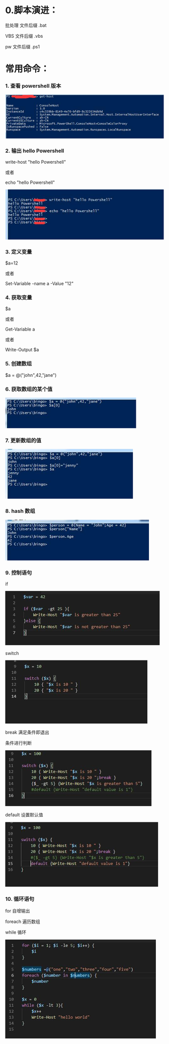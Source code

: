 # 0.脚本演进：

批处理  文件后缀 .bat

VBS    文件后缀 .vbs

pw     文件后缀 .ps1

# 常用命令：

### 1. 查看 powershell 版本

![image](./static/get-host.jpg)

### 2.  输出 hello Powershell

write-host "hello Powershell"

或者

echo "hello Powershell"

![image](./static/write-host-echo.jpg)


### 3. 定义变量

$a=12

或者

Set-Variable -name a -Value "12"

### 4. 获取变量

$a

或者

Get-Variable a

或者

Write-Output $a

### 5. 创建数组

 $a = @("john",42,"jane")
 
### 6. 获取数组的某个值

![image](./static/group01.jpg)

### 7. 更新数组的值

![image](./static/group02.jpg)

### 8. hash 数组

![image](./static/hash.jpg)

### 9. 控制语句

if

![image](./static/control-if.jpg)

switch

![image](./static/control-switch.jpg)

break 满足条件即退出

条件进行判断

![image](./static/control-break.jpg)

default 设置默认值

![image](./static/control-default.jpg)

### 10. 循环语句

for 自增输出

foreach 遍历数组

while 循环

![image](./static/for-foreach-while.jpg)
